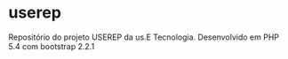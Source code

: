 userep
======

Repositório do projeto USEREP da us.E Tecnologia. Desenvolvido em PHP 5.4 com bootstrap 2.2.1
